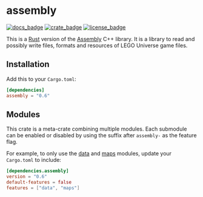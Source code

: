 # assembly

[![docs_badge](https://docs.rs/assembly/badge.svg)](https://docs.rs/assembly/)
[![crate_badge](https://img.shields.io/crates/v/assembly.svg)](https://crates.io/crates/assembly)
[![license_badge](https://img.shields.io/crates/l/assembly.svg?color=green)](https://github.com/Xiphoseer/assembly_rs/blob/master/LICENSE)

This is a [Rust](https://rust-lang.org) version of the [Assembly][assembly] C++ library. It is a
library to read and possibly write files, formats and resources of LEGO Universe
game files.

## Installation

Add this to your `Cargo.toml`:

```toml
[dependencies]
assembly = "0.6"
```

## Modules

This crate is a meta-crate combining multiple modules. Each submodule can
be enabled or disabled by using the suffix after `assembly-` as the feature flag.

For example, to only use the [data][assembly-data] and [maps][assembly-data]
modules, update your `Cargo.toml` to include:

```toml
[dependencies.assembly]
version = "0.6"
default-features = false
features = ["data", "maps"]
```

[assembly]: https://github.com/xiphoseer/assembly
[assembly-data]: https://crates.io/crates/assembly-data
[assembly-maps]: https://crates.io/crates/assembly-maps
